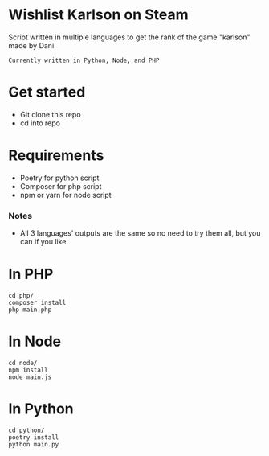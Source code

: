 # Wishlist Karlson on Steam
Script written in multiple languages to get the rank of the game "karlson" made by Dani

`Currently written in Python, Node, and PHP`

# Get started
- Git clone this repo
- cd into repo

# Requirements
- Poetry for python script
- Composer for php script
- npm or yarn for node script

### Notes
- All 3 languages' outputs are the same so no need to try them all, but you can if you like

# In PHP
```
cd php/
composer install
php main.php
```

# In Node
```
cd node/
npm install
node main.js
```

# In Python
```
cd python/
poetry install
python main.py
```
